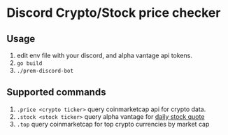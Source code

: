 # Discord Crypto/Stock price checker

## Usage
1. edit env file with your discord, and alpha vantage api tokens.
2. `go build`
3. `./prem-discord-bot`

## Supported commands
1. `.price <crypto ticker>` query coinmarketcap api for crypto data.
2. `.stock <stock ticker>` query alpha vantage for [daily stock quote](https://www.alphavantage.co/documentation/#daily)
3. `.top` query coinmarketcap for top crypto currencies by market cap
